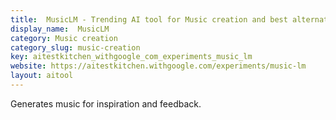```yaml
---
title:  MusicLM - Trending AI tool for Music creation and best alternatives
display_name:  MusicLM
category: Music creation
category_slug: music-creation
key: aitestkitchen_withgoogle_com_experiments_music_lm
website: https://aitestkitchen.withgoogle.com/experiments/music-lm
layout: aitool
---
```


Generates music for inspiration and feedback.
